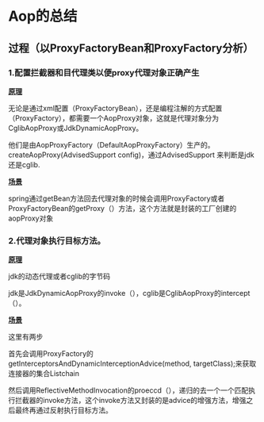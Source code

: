 # Aop的总结



## 过程（以ProxyFactoryBean和ProxyFactory分析）

### 1.配置拦截器和目代理类以便proxy代理对象正确产生

**<u>原理</u>**

无论是通过xml配置（ProxyFactoryBean），还是编程注解的方式配置（ProxyFactory），都需要一个AopProxy对象，这就是代理对象分为CglibAopProxy或JdkDynamicAopProxy。

他们是由AopProxyFactory（DefaultAopProxyFactory）生产的。createAopProxy(AdvisedSupport config)，通过AdvisedSupport 来判断是jdk还是cglib.

<u>**场景**</u>

spring通过getBean方法回去代理对象的时候会调用ProxyFactory或者ProxyFactoryBean的getProxy（）方法，这个方法就是封装的工厂创建的aopProxy对象

### 2.代理对象执行目标方法。

**<u>原理</u>**

jdk的动态代理或者cglib的字节码

jdk是JdkDynamicAopProxy的invoke（），cglib是CglibAopProxy的intercept（）。

<u>**场景**</u>

这里有两步

首先会调用ProxyFactory的getInterceptorsAndDynamicInterceptionAdvice(method, targetClass);来获取连接器的集合List<MethodInterceptor>chain

然后调用ReflectiveMethodInvocation的proeccd（），递归的去一个一个匹配执行拦截器的invoke方法，这个invoke方法又封装的是advice的增强方法，增强之后最终再通过反射执行目标方法。



